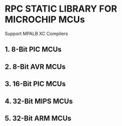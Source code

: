 # RPC STATIC LIBRARY FOR MICROCHIP MCUs

Support MPALB XC Compilers

## 1. 8-Bit PIC MCUs

## 2. 8-Bit AVR MCUs

## 3. 16-Bit PIC MCUs

## 4. 32-Bit MIPS MCUs

## 5. 32-Bit ARM MCUs